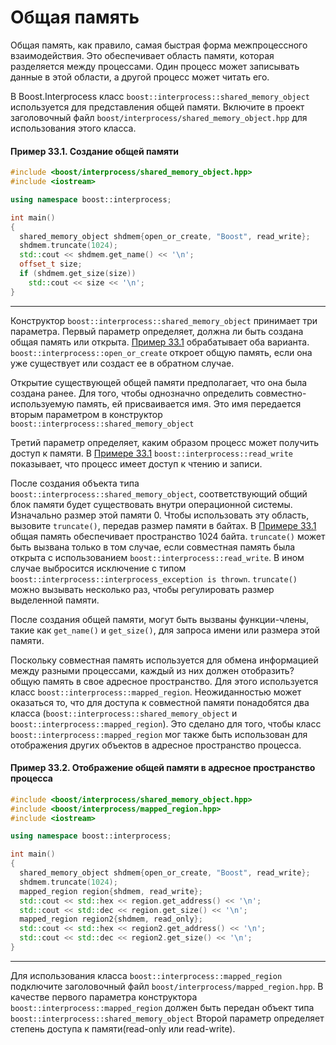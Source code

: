 # Общая память #

Общая память, как правило, самая быстрая форма межпроцессного взаимодействия. Это обеспечивает область памяти, которая разделяется 
между процессами. Один процесс может записывать данные в этой области, а другой процесс может читать его.

В Boost.Interprocess класс `boost::interprocess::shared_memory_object` используется для представления общей памяти. Включите в проект 
заголовочный файл `boost/interprocess/shared_memory_object.hpp` для использования этого класса.

#### Пример 33.1. Создание общей памяти
```c++
#include <boost/interprocess/shared_memory_object.hpp>
#include <iostream>

using namespace boost::interprocess;

int main()
{
  shared_memory_object shdmem{open_or_create, "Boost", read_write};
  shdmem.truncate(1024);
  std::cout << shdmem.get_name() << '\n';
  offset_t size;
  if (shdmem.get_size(size))
    std::cout << size << '\n';
}
```

---

Конструктор `boost::interprocess::shared_memory_object` принимает три параметра. Первый параметр определяет, должна ли быть создана общая память или открыта. [Пример 33.1](#Пример-331-Создание-общей-памяти) 
обрабатывает оба варианта. `boost::interprocess::open_or_create` откроет общую память, если она уже существует или создаст ее в обратном  случае. 

Открытие существующей общей памяти предполагает, что она была создана ранее. Для того, чтобы однозначно определить совместно-используемую  память, ей присваивается имя. Это имя передается вторым параметром в конструктор `boost::interprocess::shared_memory_object`

Третий параметр определяет, каким образом процесс может получить доступ к памяти. В [Примере 33.1](#Пример-331-Создание-общей-памяти) 
`boost::interprocess::read_write` показывает, что процесс имеет доступ к чтению и записи.

После создания объекта типа `boost::interprocess::shared_memory_object`, соответствующий общий блок памяти будет существовать внутри операционной системы. Изначально размер этой памяти 0. Чтобы использовать эту область, вызовите `truncate()`, передав размер памяти в байтах. В [Примере 33.1](#Пример-331-Создание-общей-памяти) общая память обеспечивает пространство 1024 байта. `truncate()` может быть вызвана только в том случае, если совместная память была открыта с использованием `boost::interprocess::read_write`. В ином случае выбросится исключение с типом `boost::interprocess::interprocess_exception is thrown`. `truncate()` можно вызывать несколько раз, чтобы регулировать размер выделенной памяти.

После создания общей памяти, могут быть вызваны функции-члены, такие как `get_name()` и `get_size()`, для запроса имени или размера этой памяти.

Поскольку совместная память используется для обмена информацией между разными процессами, каждый из них должен отобразить? общую память в свое адресное пространство. Для этого используется класс `boost::interprocess::mapped_region`. Неожиданностью может оказаться то, что для доступа к совместной памяти понадобятся два класса (`boost::interprocess::shared_memory_object` и `boost::interprocess::mapped_region`). Это сделано для того, чтобы класс `boost::interprocess::mapped_region` мог также быть использован для отображения других объектов в адресное пространство процесса.

#### Пример 33.2. Отображение общей памяти в адресное пространство процесса
```c++
#include <boost/interprocess/shared_memory_object.hpp>
#include <boost/interprocess/mapped_region.hpp>
#include <iostream>

using namespace boost::interprocess;

int main()
{
  shared_memory_object shdmem{open_or_create, "Boost", read_write};
  shdmem.truncate(1024);
  mapped_region region{shdmem, read_write};
  std::cout << std::hex << region.get_address() << '\n';
  std::cout << std::dec << region.get_size() << '\n';
  mapped_region region2{shdmem, read_only};
  std::cout << std::hex << region2.get_address() << '\n';
  std::cout << std::dec << region2.get_size() << '\n';
}
```

---

Для использования класса `boost::interprocess::mapped_region` подключите заголовочный файл `boost/interprocess/mapped_region.hpp`. В качестве первого параметра конструктора `boost::interprocess::mapped_region` должен быть передан объект типа  `boost::interprocess::shared_memory_object` Второй параметр определяет степень доступа к памяти(read-only или read-write).
